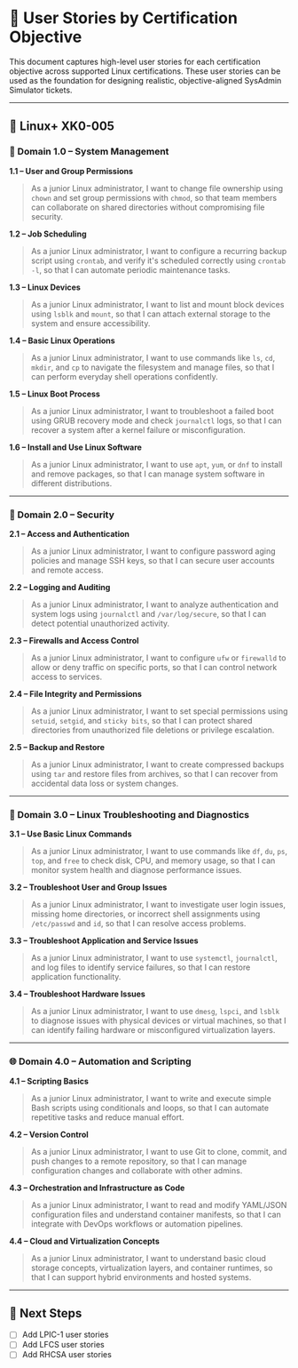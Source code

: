 # 📘 User Stories by Certification Objective

This document captures high-level user stories for each certification objective across supported Linux certifications. These user stories can be used as the foundation for designing realistic, objective-aligned SysAdmin Simulator tickets.

---

## 🧪 Linux+ XK0-005

### 🧩 Domain 1.0 – System Management

**1.1 – User and Group Permissions**
> As a junior Linux administrator, I want to change file ownership using `chown` and set group permissions with `chmod`, so that team members can collaborate on shared directories without compromising file security.

**1.2 – Job Scheduling**
> As a junior Linux administrator, I want to configure a recurring backup script using `crontab`, and verify it's scheduled correctly using `crontab -l`, so that I can automate periodic maintenance tasks.

**1.3 – Linux Devices**
> As a junior Linux administrator, I want to list and mount block devices using `lsblk` and `mount`, so that I can attach external storage to the system and ensure accessibility.

**1.4 – Basic Linux Operations**
> As a junior Linux administrator, I want to use commands like `ls`, `cd`, `mkdir`, and `cp` to navigate the filesystem and manage files, so that I can perform everyday shell operations confidently.

**1.5 – Linux Boot Process**
> As a junior Linux administrator, I want to troubleshoot a failed boot using GRUB recovery mode and check `journalctl` logs, so that I can recover a system after a kernel failure or misconfiguration.

**1.6 – Install and Use Linux Software**
> As a junior Linux administrator, I want to use `apt`, `yum`, or `dnf` to install and remove packages, so that I can manage system software in different distributions.

---

### 🔐 Domain 2.0 – Security

**2.1 – Access and Authentication**
> As a junior Linux administrator, I want to configure password aging policies and manage SSH keys, so that I can secure user accounts and remote access.

**2.2 – Logging and Auditing**
> As a junior Linux administrator, I want to analyze authentication and system logs using `journalctl` and `/var/log/secure`, so that I can detect potential unauthorized activity.

**2.3 – Firewalls and Access Control**
> As a junior Linux administrator, I want to configure `ufw` or `firewalld` to allow or deny traffic on specific ports, so that I can control network access to services.

**2.4 – File Integrity and Permissions**
> As a junior Linux administrator, I want to set special permissions using `setuid`, `setgid`, and `sticky bits`, so that I can protect shared directories from unauthorized file deletions or privilege escalation.

**2.5 – Backup and Restore**
> As a junior Linux administrator, I want to create compressed backups using `tar` and restore files from archives, so that I can recover from accidental data loss or system changes.

---

### 🔧 Domain 3.0 – Linux Troubleshooting and Diagnostics

**3.1 – Use Basic Linux Commands**
> As a junior Linux administrator, I want to use commands like `df`, `du`, `ps`, `top`, and `free` to check disk, CPU, and memory usage, so that I can monitor system health and diagnose performance issues.

**3.2 – Troubleshoot User and Group Issues**
> As a junior Linux administrator, I want to investigate user login issues, missing home directories, or incorrect shell assignments using `/etc/passwd` and `id`, so that I can resolve access problems.

**3.3 – Troubleshoot Application and Service Issues**
> As a junior Linux administrator, I want to use `systemctl`, `journalctl`, and log files to identify service failures, so that I can restore application functionality.

**3.4 – Troubleshoot Hardware Issues**
> As a junior Linux administrator, I want to use `dmesg`, `lspci`, and `lsblk` to diagnose issues with physical devices or virtual machines, so that I can identify failing hardware or misconfigured virtualization layers.

---

### 🌐 Domain 4.0 – Automation and Scripting

**4.1 – Scripting Basics**
> As a junior Linux administrator, I want to write and execute simple Bash scripts using conditionals and loops, so that I can automate repetitive tasks and reduce manual effort.

**4.2 – Version Control**
> As a junior Linux administrator, I want to use Git to clone, commit, and push changes to a remote repository, so that I can manage configuration changes and collaborate with other admins.

**4.3 – Orchestration and Infrastructure as Code**
> As a junior Linux administrator, I want to read and modify YAML/JSON configuration files and understand container manifests, so that I can integrate with DevOps workflows or automation pipelines.

**4.4 – Cloud and Virtualization Concepts**
> As a junior Linux administrator, I want to understand basic cloud storage concepts, virtualization layers, and container runtimes, so that I can support hybrid environments and hosted systems.

---

## 📌 Next Steps

- [ ] Add LPIC-1 user stories
- [ ] Add LFCS user stories
- [ ] Add RHCSA user stories
